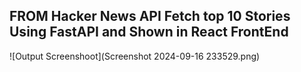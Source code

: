 ## FROM Hacker News API Fetch top 10 Stories Using FastAPI and Shown in React FrontEnd

![Output Screenshoot](Screenshot 2024-09-16 233529.png)
